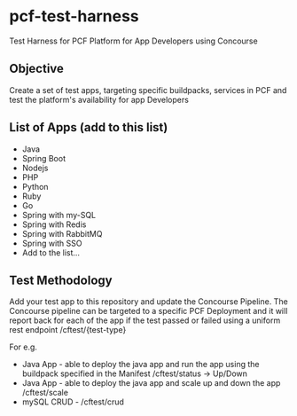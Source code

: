 # pcf-test-harness
Test Harness for PCF Platform for App Developers using Concourse

## Objective
Create a set of test apps, targeting specific buildpacks, services in PCF and test the platform's availability for app Developers

## List of Apps (add to this list)
- Java
- Spring Boot
- Nodejs
- PHP
- Python
- Ruby
- Go
- Spring with my-SQL
- Spring with Redis
- Spring with RabbitMQ
- Spring with SSO
- Add to the list...


## Test Methodology

Add your test app to this repository and update the Concourse Pipeline. The Concourse pipeline can be targeted to a specific PCF Deployment and it will report back for each of the app if the test passed or failed using a uniform rest endpoint /cftest/{test-type}

For e.g.
- Java App - able to deploy the java app and run the app using the buildpack specified in the Manifest /cftest/status -> Up/Down
- Java App - able to deploy the java app and scale up and down the app /cftest/scale
- mySQL CRUD - /cftest/crud
